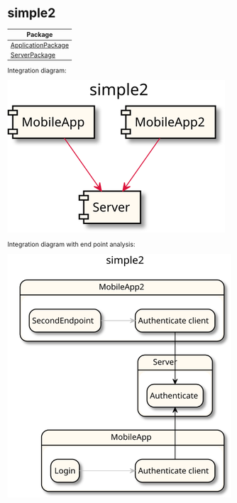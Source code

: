
# simple2

| Package |
----|
[ApplicationPackage](ApplicationPackage/README.md)|
[ServerPackage](ServerPackage/README.md)|

Integration diagram:

![alt text](simple2_integration.svg)

Integration diagram with end point analysis:

![alt text](simple2EPA_integration.svg)
